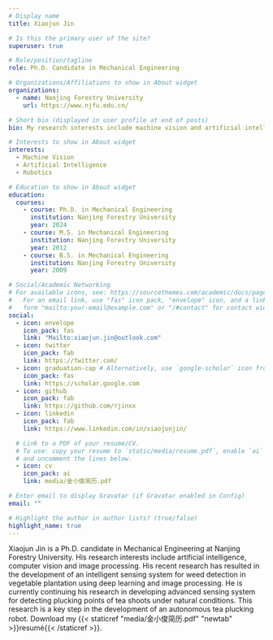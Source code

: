 ```yaml
---
# Display name
title: Xiaojun Jin

# Is this the primary user of the site?
superuser: true

# Role/position/tagline
role: Ph.D. Candidate in Mechanical Engineering

# Organizations/Affiliations to show in About widget
organizations:
  - name: Nanjing Forestry University
    url: https://www.njfu.edu.cn/

# Short bio (displayed in user profile at end of posts)
bio: My research interests include machine vision and artificial intelligence.

# Interests to show in About widget
interests:
  - Machine Vision
  - Artificial Intelligence
  - Robotics

# Education to show in About widget
education:
  courses:
    - course: Ph.D. in Mechanical Engineering
      institution: Nanjing Forestry University
      year: 2024
    - course: M.S. in Mechanical Engineering
      institution: Nanjing Forestry University
      year: 2012
    - course: B.S. in Mechanical Engineering
      institution: Nanjing Forestry University
      year: 2009

# Social/Academic Networking
# For available icons, see: https://sourcethemes.com/academic/docs/page-builder/#icons
#   For an email link, use "fas" icon pack, "envelope" icon, and a link in the
#   form "mailto:your-email@example.com" or "/#contact" for contact widget.
social:
  - icon: envelope
    icon_pack: fas
    link: "Mailto:xiaojun.jin@outlook.com"
  - icon: twitter
    icon_pack: fab
    link: https://twitter.com/
  - icon: graduation-cap # Alternatively, use `google-scholar` icon from `ai` icon pack
    icon_pack: fas
    link: https://scholar.google.com
  - icon: github
    icon_pack: fab
    link: https://github.com/rjinxx
  - icon: linkedin
    icon_pack: fab
    link: https://www.linkedin.com/in/xiaojunjin/

  # Link to a PDF of your resume/CV.
  # To use: copy your resume to `static/media/resume.pdf`, enable `ai` icons in `params.toml`,
  # and uncomment the lines below.
  - icon: cv
    icon_pack: ai
    link: media/金小俊简历.pdf

# Enter email to display Gravatar (if Gravatar enabled in Config)
email: ""

# Highlight the author in author lists? (true/false)
highlight_name: true
---
```


Xiaojun Jin is a Ph.D. candidate in Mechanical Engineering at Nanjing Forestry University. His research interests include artificial intelligence, computer vision and image processing. His recent research has resulted in the development of an intelligent sensing system for weed detection in vegetable plantation using deep learning and image processing. He is currently continuing his research in developing advanced sensing system for detecting plucking points of tea shoots under natural conditions. This research is a key step in the development of an autonomous tea plucking robot. Download my {{< staticref "media/金小俊简历.pdf" "newtab" >}}resumé{{< /staticref >}}.
